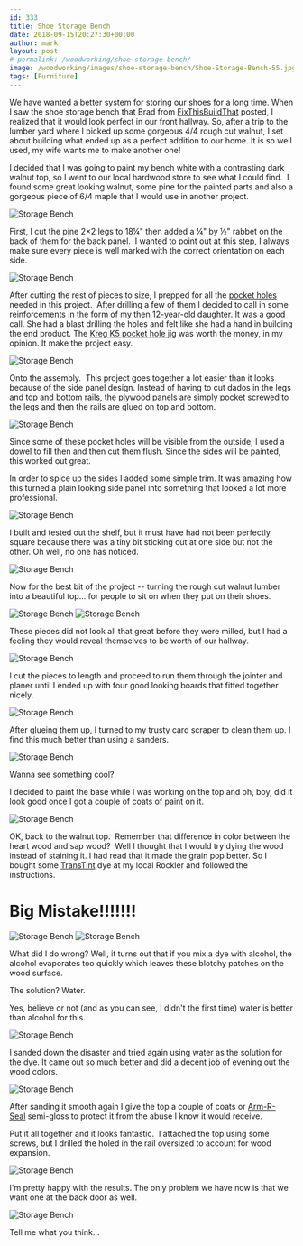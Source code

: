```yaml
---
id: 333
title: Shoe Storage Bench
date: 2018-09-15T20:27:30+00:00
author: mark
layout: post
# permalink: /woodworking/shoe-storage-bench/
image: /woodworking/images/shoe-storage-bench/Shoe-Storage-Bench-55.jpg
tags: [Furniture]
---
```


We have wanted a better system for storing our shoes for a long time. When I saw the shoe storage bench that Brad from [FixThisBuildThat](http://fixthisbuildthat.com/sandpaper-disc-storage-rack/) posted, I realized that it would look perfect in our front hallway. So, after a trip to the lumber yard where I picked up some gorgeous 4/4 rough cut walnut, I set about building what ended up as a perfect addition to our home. It is so well used, my wife wants me to make another one!

I decided that I was going to paint my bench white with a contrasting dark walnut top, so I went to our local hardwood store to see what I could find.  I found some great looking walnut, some pine for the painted parts and also a gorgeous piece of 6/4 maple that I would use in another project.

![Storage Bench](images/shoe-storage-bench/Shoe-Storage-Bench-2.jpeg)

First, I cut the pine 2&#215;2 legs to 18¼" then added a ¼" by ½" rabbet on the back of them for the back panel.  I wanted to point out at this step, I always make sure every piece is well marked with the correct orientation on each side.

![Storage Bench](images/shoe-storage-bench/Shoe-Storage-Bench-1.jpeg)

After cutting the rest of pieces to size, I prepped for all the [pocket holes](https://amzn.to/2Q3QLO8) needed in this project.  After drilling a few of them I decided to call in some reinforcements in the form of my then 12-year-old daughter. It was a good call. She had a blast drilling the holes and felt like she had a hand in building the end product. The [Kreg K5 pocket hole jig](https://amzn.to/2Q3QLO8) was worth the money, in my opinion. It make the project easy.

![Storage Bench](images/shoe-storage-bench/Shoe-Storage-Bench-3.jpeg)

Onto the assembly.  This project goes together a lot easier than it looks because of the side panel design. Instead of having to cut dados in the legs and top and bottom rails, the plywood panels are simply pocket screwed to the legs and then the rails are glued on top and bottom.

![Storage Bench](images/shoe-storage-bench/Shoe-Storage-Bench-5.jpeg)

Since some of these pocket holes will be visible from the outside, I used a dowel to fill then and then cut them flush. Since the sides will be painted, this worked out great.

In order to spice up the sides I added some simple trim. It was amazing how this turned a plain looking side panel into something that looked a lot more professional.

![Storage Bench](images/shoe-storage-bench/Shoe-Storage-Bench-4.jpeg)

I built and tested out the shelf, but it must have had not been perfectly square because there was a tiny bit sticking out at one side but not the other. Oh well, no one has noticed.

![Storage Bench](images/shoe-storage-bench/Shoe-Storage-Bench-6.jpeg)

Now for the best bit of the project -- turning the rough cut walnut lumber into a beautiful top... for people to sit on when they put on their shoes.

![Storage Bench](images/shoe-storage-bench/Shoe-Storage-Bench-7.jpeg)
![Storage Bench](images/shoe-storage-bench/Shoe-Storage-Bench-8.jpeg)

These pieces did not look all that great before they were milled, but I had a feeling they would reveal themselves to be worth of our hallway.

![Storage Bench](images/shoe-storage-bench/Shoe-Storage-Bench-8.jpeg)

I cut the pieces to length and proceed to run them through the jointer and planer until I ended up with four good looking boards that fitted together nicely.

![Storage Bench](images/shoe-storage-bench/Shoe-Storage-Bench-26.jpg)

After glueing them up, I turned to my trusty card scraper to clean them up. I find this much better than using a sanders.

![Storage Bench](images/shoe-storage-bench/Shoe-Storage-Bench-27.jpg)

Wanna see something cool?

I decided to paint the base while I was working on the top and oh, boy, did it look good once I got a couple of coats of paint on it.

![Storage Bench](images/shoe-storage-bench/Shoe-Storage-Bench-30.jpg)

OK, back to the walnut top.  Remember that difference in color between the heart wood and sap wood?  Well I thought that I would try dying the wood instead of staining it. I had read that it made the grain pop better. So I bought some [TransTint](https://amzn.to/2yCYU5g) dye at my local Rockler and followed the instructions.

# Big Mistake!!!!!!!

![Storage Bench](images/shoe-storage-bench/Shoe-Storage-Bench-32.jpg)
![Storage Bench](images/shoe-storage-bench/Shoe-Storage-Bench-33.jpg)

What did I do wrong? Well, it turns out that if you mix a dye with alcohol, the alcohol evaporates too quickly which leaves these blotchy patches on the wood surface.

The solution? Water.

Yes, believe or not (and as you can see, I didn't the first time) water is better than alcohol for this.

![Storage Bench](images/shoe-storage-bench/Shoe-Storage-Bench-15-1.jpeg)

I sanded down the disaster and tried again using water as the solution for the dye. It came out so much better and did a decent job of evening out the wood colors.

![Storage Bench](images/shoe-storage-bench/Shoe-Storage-Bench-16-1.jpeg)

After sanding it smooth again I give the top a couple of coats or [Arm-R-Seal](https://amzn.to/2SrmvOS) semi-gloss to protect it from the abuse I know it would receive.

Put it all together and it looks fantastic.  I attached the top using some screws, but I drilled the holed in the rail oversized to account for wood expansion.

![Storage Bench](images/shoe-storage-bench/Shoe-Storage-Bench-18-1.jpeg)

I'm pretty happy with the results. The only problem we have now is that we want one at the back door as well.

![Storage Bench](images/shoe-storage-bench/Shoe-Storage-Bench-19-1.jpeg)

Tell me what you think&#8230;
